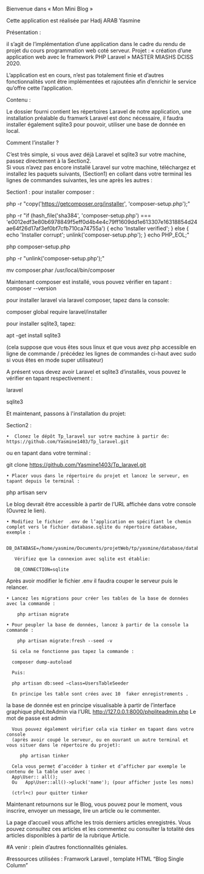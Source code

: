 Bienvenue dans « Mon Mini Blog » 

Cette application est réalisée par Hadj ARAB Yasmine 



Présentation :

il s’agit de l’implémentation d’une application dans le cadre du rendu de projet du cours programmation web coté serveur.
Projet : « création d’une application web avec le framework PHP Laravel »
MASTER MIASHS DCISS 2020.

L’application est en cours, n’est pas totalement finie et d’autres fonctionnalités vont être implémentées et rajoutées afin d’enrichir le service qu’offre cette l’application.

Contenu : 

Le dossier fourni contient les répertoires Laravel de notre application, une installation préalable du framwrk Laravel est donc nécessaire, il faudra installer également sqlite3 pour pouvoir, utiliser une base de donnée en local.

Comment l’installer ?

C’est très simple, si vous avez déjà Laravel et sqlite3 sur votre machine, passez directement à la Section2.  
Si vous n’avez pas encore installé Laravel sur votre machine, téléchargez et installez les paquets suivants, (Section1) en collant dans votre terminal les lignes de commandes suivantes, les une après les autres :

Section1 :
pour installer composer :

php -r "copy('https://getcomposer.org/installer', 'composer-setup.php');"

php -r "if (hash_file('sha384', 'composer-setup.php') === 'e0012edf3e80b6978849f5eff0d4b4e4c79ff1609dd1e613307e16318854d24ae64f26d17af3ef0bf7cfb710ca74755a') { echo 'Installer verified'; } else { echo 'Installer corrupt'; unlink('composer-setup.php'); } echo PHP_EOL;"

php composer-setup.php

php -r "unlink('composer-setup.php');"

mv composer.phar /usr/local/bin/composer

Maintenant composer est installé, vous pouvez vérifier en tapant : 
composer --version


pour installer laravel via laravel composer, tapez dans la console:

composer global require laravel/installer


pour installer sqlite3, tapez:

apt -get install sqlite3

(cela suppose que vous êtes sous linux et que vous avez php accessible en ligne de commande / précédez les lignes de commandes ci-haut avec sudo si vous êtes en mode super utilisateur)

A présent vous devez avoir Laravel et sqlite3 d’installés, vous pouvez le vérifier en tapant respectivement :

laravel

sqlite3

Et maintenant, passons à l'installation du projet:

Section2 :

    •  Clonez le dépôt Tp_laravel sur votre machine à partir de:
    https://github.com/Yasmine1403/Tp_laravel.git 
ou en tapant dans votre terminal : 

git clone https://github.com/Yasmine1403/Tp_laravel.git 

    • Placer vous dans le répertoire du projet et lancez le serveur, en tapant depuis le terminal :
php artisan serv 

Le blog devrait être accessible à partir de l’URL affichée dans votre console (Ouvrez le lien).

    • Modifiez le fichier  .env de l’application en spécifiant le chemin complet vers le fichier database.sqlite du répertoire database, exemple :
    
       DB_DATABASE=/home/yasmine/Documents/projetWeb/tp/yasmine/database/database.sqlite
       
       Vérifiez que la connexion avec sqlite est établie:
       
       DB_CONNECTION=sqlite
       
Après avoir modifier le fichier .env  il faudra couper le serveur puis le relancer.

    • Lancez les migrations pour créer les tables de la base de données avec la commande :
    
        php artisan migrate
      
    • Pour peupler la base de données, lancez à partir de la console la commande :
    
        php artisan migrate:fresh --seed -v
      
      Si cela ne fonctionne pas tapez la commande :
      
      composer dump-autoload
      
      Puis:
      
      php artisan db:seed –class=UsersTableSeeder      
      
      En principe les table sont crées avec 10  faker enregistrements . 
      
la base de donnée est en principe visualisable à partir de l’interface graphique phpLiteAdmin 
via l’URL http://127.0.0.1:8000/phpliteadmin.php  Le mot de passe est admin

      
      Vous pouvez également vérifier cela via tinker en tapant dans votre console 
      (après avoir coupé le serveur, ou en ouvrant un autre terminal et vous situer dans le répertoire du projet):
      
         php artisan tinker 
           
      Cela vous permet d’accéder à tinker et d’afficher par exemple le contenu de la table user avec : 
      App\User:: all();   
      Ou   App\User::all()->pluck('name'); (pour afficher juste les noms)
      
      (ctrl+c) pour quitter tinker
      

Maintenant retournons sur le Blog, vous pouvez pour le moment, vous inscrire, envoyer un message, lire un article ou le commenter.

La page d’accueil vous affiche les trois derniers articles enregistrés.
Vous pouvez consultez ces articles et les commentez ou consulter la totalité des articles disponibles à partir de la rubrique Article. 


#A venir :
plein d’autres fonctionnalités géniales. 

#ressources utilisées : Framwork Laravel , template HTML “Blog Single Column” 
